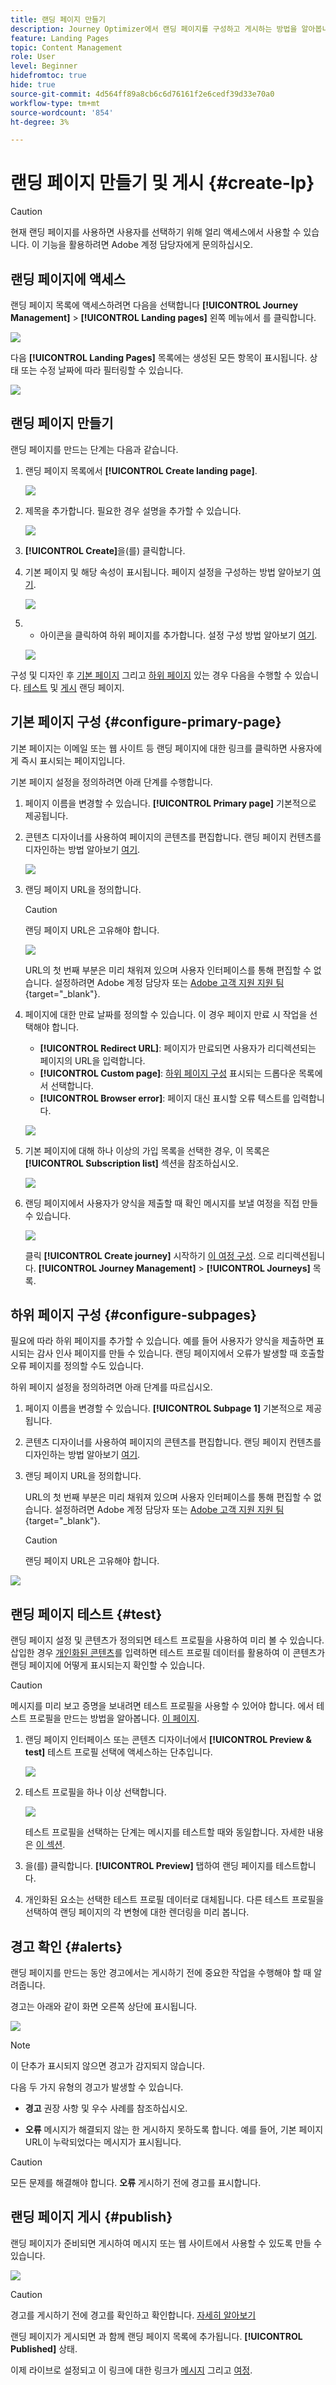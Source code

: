```yaml
---
title: 랜딩 페이지 만들기
description: Journey Optimizer에서 랜딩 페이지를 구성하고 게시하는 방법을 알아봅니다
feature: Landing Pages
topic: Content Management
role: User
level: Beginner
hidefromtoc: true
hide: true
source-git-commit: 4d564ff89a8cb6c6d76161f2e6cedf39d33e70a0
workflow-type: tm+mt
source-wordcount: '854'
ht-degree: 3%

---
```


# 랜딩 페이지 만들기 및 게시 {#create-lp}

>[!CAUTION]
>
>현재 랜딩 페이지를 사용하면 사용자를 선택하기 위해 얼리 액세스에서 사용할 수 있습니다. 이 기능을 활용하려면 Adobe 계정 담당자에게 문의하십시오.

## 랜딩 페이지에 액세스

랜딩 페이지 목록에 액세스하려면 다음을 선택합니다 **[!UICONTROL Journey Management]** > **[!UICONTROL Landing pages]** 왼쪽 메뉴에서 를 클릭합니다.

![](../assets/lp_access-list.png)

다음 **[!UICONTROL Landing Pages]** 목록에는 생성된 모든 항목이 표시됩니다. 상태 또는 수정 날짜에 따라 필터링할 수 있습니다.

![](../assets/lp_access-list-filter.png)

## 랜딩 페이지 만들기

랜딩 페이지를 만드는 단계는 다음과 같습니다.

1. 랜딩 페이지 목록에서 **[!UICONTROL Create landing page]**.

   ![](../assets/lp_create-lp.png)

1. 제목을 추가합니다. 필요한 경우 설명을 추가할 수 있습니다.

   ![](../assets/lp_create-lp-details.png)

1. **[!UICONTROL Create]**&#x200B;을(를) 클릭합니다.

1. 기본 페이지 및 해당 속성이 표시됩니다. 페이지 설정을 구성하는 방법 알아보기 [여기](#configure-primary-page).

   ![](../assets/lp_primary-page.png)

1. + 아이콘을 클릭하여 하위 페이지를 추가합니다. 설정 구성 방법 알아보기 [여기](#configure-subpages).

   ![](../assets/lp_add-subpage.png)

구성 및 디자인 후 [기본 페이지](#configure-primary-page) 그리고 [하위 페이지](#configure-subpages) 있는 경우 다음을 수행할 수 있습니다. [테스트](#test) 및 [게시](#publish) 랜딩 페이지.

## 기본 페이지 구성 {#configure-primary-page}

기본 페이지는 이메일 또는 웹 사이트 등 랜딩 페이지에 대한 링크를 클릭하면 사용자에게 즉시 표시되는 페이지입니다.

기본 페이지 설정을 정의하려면 아래 단계를 수행합니다.

1. 페이지 이름을 변경할 수 있습니다. **[!UICONTROL Primary page]** 기본적으로 제공됩니다.

1. 콘텐츠 디자이너를 사용하여 페이지의 콘텐츠를 편집합니다. 랜딩 페이지 컨텐츠를 디자인하는 방법 알아보기 [여기](design-lp.md).

   ![](../assets/lp_open-designer.png)

1. 랜딩 페이지 URL을 정의합니다.

   >[!CAUTION]
   >
   >랜딩 페이지 URL은 고유해야 합니다.

   ![](../assets/lp_access-url.png)

   URL의 첫 번째 부분은 미리 채워져 있으며 사용자 인터페이스를 통해 편집할 수 없습니다. 설정하려면 Adobe 계정 담당자 또는 [Adobe 고객 지원 지원 팀](https://helpx.adobe.com/kr/enterprise/admin-guide.html/enterprise/using/support-for-experience-cloud.ug.html){target=&quot;_blank&quot;}.

1. 페이지에 대한 만료 날짜를 정의할 수 있습니다. 이 경우 페이지 만료 시 작업을 선택해야 합니다.

   * **[!UICONTROL Redirect URL]**: 페이지가 만료되면 사용자가 리디렉션되는 페이지의 URL을 입력합니다.
   * **[!UICONTROL Custom page]**: [하위 페이지 구성](#configure-subpages) 표시되는 드롭다운 목록에서 선택합니다.
   * **[!UICONTROL Browser error]**: 페이지 대신 표시할 오류 텍스트를 입력합니다.

   ![](../assets/lp_expiry-date.png)

   <!--1. In the **[!UICONTROL Additional data]** section, define a **[!UICONTROL Key]** and the corresponding **[!UICONTROL Parameter value]**. // you can define how the data entered in the landing page is managed once it has been submitted by a user??-->

1. 기본 페이지에 대해 하나 이상의 가입 목록을 선택한 경우, 이 목록은 **[!UICONTROL Subscription list]** 섹션을 참조하십시오.

   ![](../assets/lp_subscription-list.png)

1. 랜딩 페이지에서 사용자가 양식을 제출할 때 확인 메시지를 보낼 여정을 직접 만들 수 있습니다.

   ![](../assets/lp_create-journey.png)

   클릭 **[!UICONTROL Create journey]** 시작하기 [이 여정 구성](../building-journeys/journey-gs.md#jo-build). 으로 리디렉션됩니다. **[!UICONTROL Journey Management]** > **[!UICONTROL Journeys]** 목록.

## 하위 페이지 구성 {#configure-subpages}

필요에 따라 하위 페이지를 추가할 수 있습니다. 예를 들어 사용자가 양식을 제출하면 표시되는 감사 인사 페이지를 만들 수 있습니다. 랜딩 페이지에서 오류가 발생할 때 호출할 오류 페이지를 정의할 수도 있습니다.

하위 페이지 설정을 정의하려면 아래 단계를 따르십시오.

1. 페이지 이름을 변경할 수 있습니다. **[!UICONTROL Subpage 1]** 기본적으로 제공됩니다.

1. 콘텐츠 디자이너를 사용하여 페이지의 콘텐츠를 편집합니다. 랜딩 페이지 컨텐츠를 디자인하는 방법 알아보기 [여기](design-lp.md).

1. 랜딩 페이지 URL을 정의합니다.

   URL의 첫 번째 부분은 미리 채워져 있으며 사용자 인터페이스를 통해 편집할 수 없습니다. 설정하려면 Adobe 계정 담당자 또는 [Adobe 고객 지원 지원 팀](https://helpx.adobe.com/enterprise/admin-guide.html/enterprise/using/support-for-experience-cloud.ug.html){target=&quot;_blank&quot;}.

   >[!CAUTION]
   >
   >랜딩 페이지 URL은 고유해야 합니다.

![](../assets/lp_subpage-settings.png)

## 랜딩 페이지 테스트 {#test}

랜딩 페이지 설정 및 콘텐츠가 정의되면 테스트 프로필을 사용하여 미리 볼 수 있습니다. 삽입한 경우 [개인화된 콘텐츠](../personalization/personalize.md)를 입력하면 테스트 프로필 데이터를 활용하여 이 콘텐츠가 랜딩 페이지에 어떻게 표시되는지 확인할 수 있습니다.

>[!CAUTION]
>
>메시지를 미리 보고 증명을 보내려면 테스트 프로필을 사용할 수 있어야 합니다. 에서 테스트 프로필을 만드는 방법을 알아봅니다. [이 페이지](../building-journeys/creating-test-profiles.md).

1. 랜딩 페이지 인터페이스 또는 콘텐츠 디자이너에서 **[!UICONTROL Preview & test]** 테스트 프로필 선택에 액세스하는 단추입니다.

   ![](../assets/lp_preview-button.png)

1. 테스트 프로필을 하나 이상 선택합니다.

   ![](../assets/lp_test-profiles.png)

   테스트 프로필을 선택하는 단계는 메시지를 테스트할 때와 동일합니다. 자세한 내용은 [이 섹션](../preview.md#select-test-profiles).

1. 을(를) 클릭합니다. **[!UICONTROL Preview]** 탭하여 랜딩 페이지를 테스트합니다.

   <!--![](../assets/lp_preview.png)-->

1. 개인화된 요소는 선택한 테스트 프로필 데이터로 대체됩니다. 다른 테스트 프로필을 선택하여 랜딩 페이지의 각 변형에 대한 렌더링을 미리 봅니다.

## 경고 확인 {#alerts}

랜딩 페이지를 만드는 동안 경고에서는 게시하기 전에 중요한 작업을 수행해야 할 때 알려줍니다.

경고는 아래와 같이 화면 오른쪽 상단에 표시됩니다.

![](../assets/lp_alerts.png)

>[!NOTE]
>
>이 단추가 표시되지 않으면 경고가 감지되지 않습니다.

다음 두 가지 유형의 경고가 발생할 수 있습니다.

* **경고** 권장 사항 및 우수 사례를 참조하십시오. <!--For example, a message will display if -->

* **오류** 메시지가 해결되지 않는 한 게시하지 못하도록 합니다. 예를 들어, 기본 페이지 URL이 누락되었다는 메시지가 표시됩니다.

<!--All possible warnings and errors are detailed [below](#alerts-and-warnings).-->

>[!CAUTION]
>
> 모든 문제를 해결해야 합니다. **오류** 게시하기 전에 경고를 표시합니다.

<!--The settings and elements checked by the system are listed below. You will also find information on how to adapt your configuration to resolve the corresponding issues.

**Warnings**:

* 

**Errors**:

* 

>[!CAUTION]
>
> To be able to publish your message, you need to resolve all **error** alerts.
-->

## 랜딩 페이지 게시 {#publish}

랜딩 페이지가 준비되면 게시하여 메시지 또는 웹 사이트에서 사용할 수 있도록 만들 수 있습니다.

![](../assets/lp_publish.png)

>[!CAUTION]
>
>경고를 게시하기 전에 경고를 확인하고 확인합니다. [자세히 알아보기](#alerts)

랜딩 페이지가 게시되면 과 함께 랜딩 페이지 목록에 추가됩니다. **[!UICONTROL Published]** 상태.

이제 라이브로 설정되고 이 링크에 대한 링크가 [메시지](../create-message.md) 그리고 [여정](../building-journeys/journey.md).
